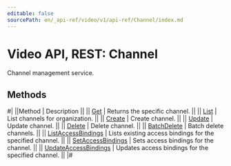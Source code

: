```yaml
---
editable: false
sourcePath: en/_api-ref/video/v1/api-ref/Channel/index.md
---
```


# Video API, REST: Channel

Channel management service.

## Methods

#|
||Method | Description ||
|| [Get](get.md) | Returns the specific channel. ||
|| [List](list.md) | List channels for organization. ||
|| [Create](create.md) | Create channel. ||
|| [Update](update.md) | Update channel. ||
|| [Delete](delete.md) | Delete channel. ||
|| [BatchDelete](batchDelete.md) | Batch delete channels. ||
|| [ListAccessBindings](listAccessBindings.md) | Lists existing access bindings for the specified channel. ||
|| [SetAccessBindings](setAccessBindings.md) | Sets access bindings for the channel. ||
|| [UpdateAccessBindings](updateAccessBindings.md) | Updates access bindings for the specified channel. ||
|#